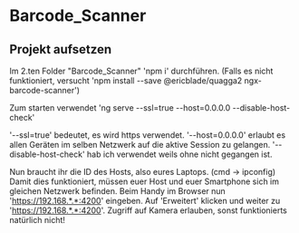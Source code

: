# Barcode_Scanner

## Projekt aufsetzen

Im 2.ten Folder "Barcode_Scanner" 'npm i' durchführen. (Falls es nicht funktioniert, versucht 'npm install --save @ericblade/quagga2 ngx-barcode-scanner')

Zum starten verwendet 'ng serve --ssl=true --host=0.0.0.0 --disable-host-check'

'--ssl=true' bedeutet, es wird https verwendet.
'--host=0.0.0.0' erlaubt es allen Geräten im selben Netzwerk auf die aktive Session zu gelangen.
'--disable-host-check' hab ich verwendet weils ohne nicht gegangen ist.

Nun braucht ihr die ID des Hosts, also eures Laptops. (cmd -> ipconfig)
Damit dies funktioniert, müssen euer Host und euer Smartphone sich im gleichen Netzwerk befinden.
Beim Handy im Browser nun 'https://192.168.*.*:4200' eingeben. Auf 'Erweitert' klicken und weiter zu 'https://192.168.*.*:4200'.
Zugriff auf Kamera erlauben, sonst funktionierts natürlich nicht!
